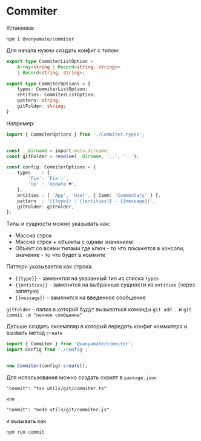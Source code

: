 # Commiter

Установка:

```shell
npm i @vanyamate/commiter
```

Для начала нужно создать конфиг c типом:

```typescript
export type CommiterListOption =
    Array<string | Record<string, string>>
    | Record<string, string>;

export type CommiterOptions = {
    types: CommiterListOption;
    entities: CommiterListOption;
    pattern: string;
    gitFolder: string;
}
```

Например:

```typescript
import { CommiterOptions } from './Commiter.types';


const __dirname = import.meta.dirname;
const gitFolder = resolve(__dirname, '..', '..');

const config: CommiterOptions = {
    types    : {
        'Fix': 'Fix 💡',
        'Up' : 'Update ♥',
    },
    entities : [ 'App', 'User', { Comm: 'Commentary' } ],
    pattern  : '{{type}} : {{entities}} - {{message}}',
    gitFolder: gitFolder,
};
```

Типы и сущности можно указывать как:

- Массив строк
- Массив строк + объекты с одним значением
- Объект со всеми типами где ключ - то что покажется в консоли, значение - то что будет в коммите

Паттерн указывается как строка.

- `{{type}}` - заменится на указанный тип из списка `types`
- `{{entities}}` - заменится на выбранные сущности из `entities` (через запятую)
- `{{message}}` - заменится на введенное сообщение

`gitFolder` - папка в которой будут вызываться команды `git add .` и `git commit -m "полное сообщение"`

Дальше создать эксемпляр в который передать конфиг коммитера и вызвать метод `create`

```typescript
import { Commiter } from '@vanyamate/commiter';
import config from './config';


new Commiter(config).create();
```

Для использования можно создать скрипт в `package.json`

```text
"commit": "tsx utils/git/commiter.ts" 

или

"commit": "node utils/git/commiter.js"
```

и вызывать как
```shell
npm run commit
```